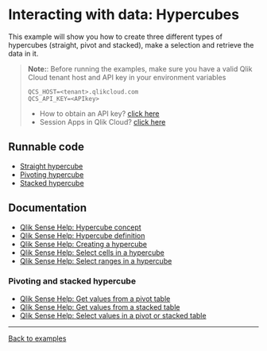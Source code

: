 # Interacting with data: Hypercubes

This example will show you how to create three different types of hypercubes (straight, pivot and stacked), make a selection and retrieve the data in it.

> **Note:**: Before running the examples, make sure you have a valid Qlik Cloud tenant host and API key in your environment variables
> ```
> QCS_HOST=<tenant>.qlikcloud.com
> QCS_API_KEY=<APIkey>
> ```
> - How to obtain an API key? [click here](https://qlik.dev/tutorials/generate-your-first-api-key)
> - Session Apps in Qlik Cloud? [click here](https://qlik.dev/apis/json-rpc/qix#session-apps)

## Runnable code

* [Straight hypercube](./hypercube-straight.js)
* [Pivoting hypercube](./hypercube-pivot.js)
* [Stacked hypercube](./hypercube-stacked.js)

## Documentation

* [Qlik Sense Help: Hypercube concept](https://help.qlik.com/en-US/sense-developer/June2017/Subsystems/Platform/Content/Concepts/Hypercubes.htm)
* [Qlik Sense Help: Hypercube definition](https://help.qlik.com/en-US/sense-developer/June2017/Subsystems/EngineAPI/Content/Structs/HyperCubeDef.htm)
* [Qlik Sense Help: Creating a hypercube](https://help.qlik.com/en-US/sense-developer/June2017/Subsystems/EngineAPI/Content/WorkingWithAppsAndVisualizations/CreateVisualizations/create-hypercube.htm)
* [Qlik Sense Help: Select cells in a hypercube](https://help.qlik.com/en-US/sense-developer/June2017/Subsystems/EngineAPI/Content/DiscoveringAndAnalysing/MakeSelections/select-set-of-cells-in-hypercube.htm)
* [Qlik Sense Help: Select ranges in a hypercube](https://help.qlik.com/en-US/sense-developer/June2017/Subsystems/EngineAPI/Content/DiscoveringAndAnalysing/MakeSelections/select-range-measures-in-hypercube.htm)

### Pivoting and stacked hypercube

* [Qlik Sense Help: Get values from a pivot table](https://help.qlik.com/en-US/sense-developer/June2017/Subsystems/EngineAPI/Content/Classes/GenericObjectClass/GenericObject-class-GetHyperCubePivotData-method.htm)
* [Qlik Sense Help: Get values from a stacked table](https://help.qlik.com/en-US/sense-developer/June2017/Subsystems/EngineAPI/Content/Classes/GenericObjectClass/GenericObject-class-GetHyperCubeStackData-method.htm)
* [Qlik Sense Help: Select values in a pivot or stacked table](https://help.qlik.com/en-US/sense-developer/June2017/Subsystems/EngineAPI/Content/DiscoveringAndAnalysing/MakeSelections/select-values-in-pivot-table.htm)
---

[Back to examples](/examples/README.md#runnable-examples)

